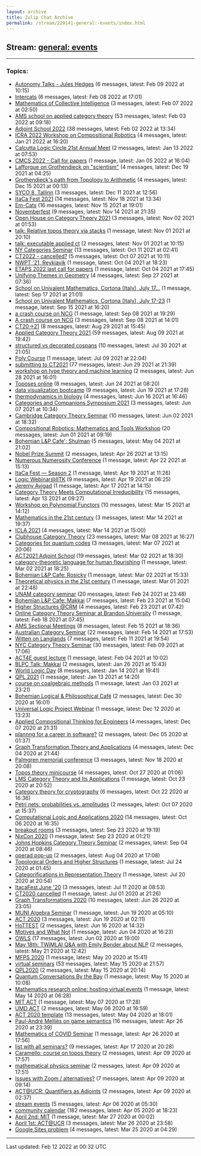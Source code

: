 ```yaml
---
layout: archive
title: Zulip Chat Archive
permalink: /stream/229141-general:-events/index.html
---
```


## Stream: [general: events](https://mattecapu.github.io/ct-zulip-archive/stream/229141-general:-events/index.html)
---

### Topics:

* [Autonomy Talks - Jules Hedges](topic/Autonomy.20Talks.20-.20Jules.20Hedges.html) (6 messages, latest: Feb 09 2022 at 10:15)
* [Intercats](topic/Intercats.html) (6 messages, latest: Feb 08 2022 at 17:01)
* [Mathematics of Collective Intelligence](topic/Mathematics.20of.20Collective.20Intelligence.html) (3 messages, latest: Feb 07 2022 at 02:50)
* [AMS school on applied category theory](topic/AMS.20school.20on.20applied.20category.20theory.html) (53 messages, latest: Feb 03 2022 at 09:18)
* [Adjoint School 2022](topic/Adjoint.20School.202022.html) (38 messages, latest: Feb 02 2022 at 13:34)
* [ICRA 2022 Workshop on Compositional Robotics](topic/ICRA.202022.20Workshop.20on.20Compositional.20Robotics.html) (4 messages, latest: Jan 21 2022 at 16:20)
* [Calcutta Logic Circle 21st Annual Meet](topic/Calcutta.20Logic.20Circle.2021st.20Annual.20Meet.html) (2 messages, latest: Jan 13 2022 at 07:53)
* [CMCS 2022 - Call for papers](topic/CMCS.202022.20-.20Call.20for.20papers.html) (1 message, latest: Jan 05 2022 at 16:04)
* [Lafforgue on Grothendieck on "scientism"](topic/Lafforgue.20on.20Grothendieck.20on.20.22scientism.22.html) (4 messages, latest: Dec 19 2021 at 04:25)
* [Grothendieck's path from Topology to Arithmetic](topic/Grothendieck's.20path.20from.20Topology.20to.20Arithmetic.html) (4 messages, latest: Dec 15 2021 at 00:13)
* [SYCO 8, Tallinn](topic/SYCO.208.2C.20Tallinn.html) (3 messages, latest: Dec 11 2021 at 12:56)
* [ItaCa Fest 2021](topic/ItaCa.20Fest.202021.html) (14 messages, latest: Nov 18 2021 at 13:34)
* [Em-Cats](topic/Em-Cats.html) (16 messages, latest: Nov 15 2021 at 19:01)
* [Novemberfest](topic/Novemberfest.html) (9 messages, latest: Nov 14 2021 at 21:35)
* [Open House on Category Theory 2021](topic/Open.20House.20on.20Category.20Theory.202021.html) (3 messages, latest: Nov 02 2021 at 01:53)
* [talk: Relative topos theory via stacks](topic/talk.3A.20Relative.20topos.20theory.20via.20stacks.html) (1 message, latest: Nov 01 2021 at 20:10)
* [talk: executable applied ct](topic/talk.3A.20executable.20applied.20ct.html) (2 messages, latest: Nov 01 2021 at 10:15)
* [NY Categories Seminar](topic/NY.20Categories.20Seminar.html) (13 messages, latest: Oct 11 2021 at 02:41)
* [CT2022 - cancelled?](topic/CT2022.20-.20cancelled.3F.html) (5 messages, latest: Oct 07 2021 at 10:11)
* [NWPT '21, Reykjavik](topic/NWPT.20'21.2C.20Reykjavik.html) (1 message, latest: Oct 04 2021 at 18:23)
* [ETAPS 2022 last call for papers](topic/ETAPS.202022.20last.20call.20for.20papers.html) (1 message, latest: Oct 04 2021 at 17:45)
* [Unifying Themes in Geometry](topic/Unifying.20Themes.20in.20Geometry.html) (4 messages, latest: Sep 27 2021 at 07:36)
* [School on Univalent Mathematics, Cortona (Italy), July 17...](topic/School.20on.20Univalent.20Mathematics.2C.20Cortona.20(Italy).2C.20July.2017.2E.2E.2E.html) (1 message, latest: Sep 17 2021 at 21:01)
* [School on Univalent Mathematics, Cortona (Italy), July 17-23](topic/School.20on.20Univalent.20Mathematics.2C.20Cortona.20(Italy).2C.20July.2017-23.html) (1 message, latest: Sep 15 2021 at 16:20)
* [a crash course on NCG](topic/a.20crash.20course.20on.20NCG.html) (1 message, latest: Sep 08 2021 at 19:29)
* [A crash course on NCG](topic/A.20crash.20course.20on.20NCG.html) (3 messages, latest: Sep 08 2021 at 14:01)
* [CT20->21](topic/CT20-.3E21.html) (8 messages, latest: Aug 29 2021 at 15:45)
* [Applied Category Theory 2021](topic/Applied.20Category.20Theory.202021.html) (59 messages, latest: Aug 09 2021 at 19:42)
* [structured vs decorated cospans](topic/structured.20vs.20decorated.20cospans.html) (10 messages, latest: Jul 30 2021 at 21:05)
* [Poly Course](topic/Poly.20Course.html) (1 message, latest: Jul 09 2021 at 22:04)
* [submitting to CT2021](topic/submitting.20to.20CT2021.html) (77 messages, latest: Jun 29 2021 at 21:39)
* [workshop on type theory and machine learning](topic/workshop.20on.20type.20theory.20and.20machine.20learning.html) (2 messages, latest: Jun 28 2021 at 16:01)
* [Toposes online](topic/Toposes.20online.html) (8 messages, latest: Jun 24 2021 at 08:20)
* [data visualization bootcamp](topic/data.20visualization.20bootcamp.html) (9 messages, latest: Jun 19 2021 at 17:28)
* [thermodynamics in biology](topic/thermodynamics.20in.20biology.html) (4 messages, latest: Jun 16 2021 at 16:46)
* [Categories and Companions Symposium 2021](topic/Categories.20and.20Companions.20Symposium.202021.html) (3 messages, latest: Jun 07 2021 at 10:34)
* [Cambridge Category Theory Seminar](topic/Cambridge.20Category.20Theory.20Seminar.html) (10 messages, latest: Jun 02 2021 at 18:32)
* [Compositional Robotics: Mathematics and Tools Workshop](topic/Compositional.20Robotics.3A.20Mathematics.20and.20Tools.20Workshop.html) (20 messages, latest: Jun 01 2021 at 09:19)
* [Bohemian L&P Cafe': Shulman](topic/Bohemian.20L.26P.20Cafe'.3A.20Shulman.html) (5 messages, latest: May 04 2021 at 21:02)
* [Nobel Prize Summit](topic/Nobel.20Prize.20Summit.html) (2 messages, latest: Apr 26 2021 at 13:15)
* [Numerous Numerosity Conference](topic/Numerous.20Numerosity.20Conference.html) (1 message, latest: Apr 22 2021 at 15:13)
* [ItaCa Fest — Season 2](topic/ItaCa.20Fest.20.E2.80.94.20Season.202.html) (1 message, latest: Apr 19 2021 at 11:26)
* [Logic Webinar@IITK](topic/Logic.20Webinar.40IITK.html) (9 messages, latest: Apr 19 2021 at 06:25)
* [Jeremy Avigad](topic/Jeremy.20Avigad.html) (1 message, latest: Apr 17 2021 at 14:15)
* [Category Theory Meets Computational Irreducibility](topic/Category.20Theory.20Meets.20Computational.20Irreducibility.html) (15 messages, latest: Apr 13 2021 at 09:27)
* [Workshop on Polynomial Functors](topic/Workshop.20on.20Polynomial.20Functors.html) (10 messages, latest: Mar 15 2021 at 14:12)
* [Mathematics in the 21st century](topic/Mathematics.20in.20the.2021st.20century.html) (3 messages, latest: Mar 14 2021 at 19:37)
* [ICLA 2021](topic/ICLA.202021.html) (4 messages, latest: Mar 14 2021 at 15:00)
* [Clubhouse Category Theory](topic/Clubhouse.20Category.20Theory.html) (23 messages, latest: Mar 08 2021 at 16:27)
* [Categories for quantum codes](topic/Categories.20for.20quantum.20codes.html) (3 messages, latest: Mar 07 2021 at 20:06)
* [ACT2021 Adjoint School](topic/ACT2021.20Adjoint.20School.html) (19 messages, latest: Mar 02 2021 at 18:30)
* [category-theoretic language for human flourishing](topic/category-theoretic.20language.20for.20human.20flourishing.html) (1 message, latest: Mar 02 2021 at 18:25)
* [Bohemian L&P Cafe: Rosicky](topic/Bohemian.20L.26P.20Cafe.3A.20Rosicky.html) (1 message, latest: Mar 02 2021 at 15:33)
* [Theoretical physics in the 21st century](topic/Theoretical.20physics.20in.20the.2021st.20century.html) (1 message, latest: Mar 01 2021 at 22:48)
* [UNAM category seminar](topic/UNAM.20category.20seminar.html) (20 messages, latest: Feb 24 2021 at 23:48)
* [Bohemian L&P Cafe: Makkai](topic/Bohemian.20L.26P.20Cafe.3A.20Makkai.html) (7 messages, latest: Feb 23 2021 at 15:04)
* [Higher Structures @CRM](topic/Higher.20Structures.20.40CRM.html) (4 messages, latest: Feb 23 2021 at 07:42)
* [Online Category Theory Seminar at Brandon University](topic/Online.20Category.20Theory.20Seminar.20at.20Brandon.20University.html) (1 message, latest: Feb 18 2021 at 07:45)
* [AMS Sectional Meetings](topic/AMS.20Sectional.20Meetings.html) (8 messages, latest: Feb 15 2021 at 18:36)
* [Australian Category Seminar](topic/Australian.20Category.20Seminar.html) (22 messages, latest: Feb 14 2021 at 17:53)
* [Witten on Langlands](topic/Witten.20on.20Langlands.html) (7 messages, latest: Feb 11 2021 at 19:54)
* [NYC Category Theory Seminar](topic/NYC.20Category.20Theory.20Seminar.html) (30 messages, latest: Feb 09 2021 at 17:06)
* [ACT4E guest lecture](topic/ACT4E.20guest.20lecture.html) (1 message, latest: Feb 04 2021 at 10:02)
* [BLPC Talk: Makkai](topic/BLPC.20Talk.3A.20Makkai.html) (2 messages, latest: Jan 26 2021 at 15:43)
* [World Logic Day](topic/World.20Logic.20Day.html) (8 messages, latest: Jan 14 2021 at 19:41)
* [QPL 2021](topic/QPL.202021.html) (1 message, latest: Jan 13 2021 at 14:20)
* [course on coalgebraic methods](topic/course.20on.20coalgebraic.20methods.html) (1 message, latest: Jan 03 2021 at 23:21)
* [Bohemian Logical & Philosophical Café](topic/Bohemian.20Logical.20.26.20Philosophical.20Caf.C3.A9.html) (2 messages, latest: Dec 30 2020 at 16:01)
* [Universal Logic Project Webinar](topic/Universal.20Logic.20Project.20Webinar.html) (1 message, latest: Dec 12 2020 at 13:23)
* [Applied Compositional Thinking for Engineers](topic/Applied.20Compositional.20Thinking.20for.20Engineers.html) (4 messages, latest: Dec 07 2020 at 21:31)
* [plannng for a career in software?](topic/plannng.20for.20a.20career.20in.20software.3F.html) (2 messages, latest: Dec 05 2020 at 01:37)
* [Graph Transformation Theory and Applications](topic/Graph.20Transformation.20Theory.20and.20Applications.html) (4 messages, latest: Dec 04 2020 at 21:44)
* [Palmgren memorial conference](topic/Palmgren.20memorial.20conference.html) (3 messages, latest: Nov 18 2020 at 20:08)
* [Topos theory minicourse](topic/Topos.20theory.20minicourse.html) (4 messages, latest: Oct 27 2020 at 01:06)
* [LMS Category Theory and Its Applications](topic/LMS.20Category.20Theory.20and.20Its.20Applications.html) (1 message, latest: Oct 23 2020 at 20:52)
* [Category theory for cryptography](topic/Category.20theory.20for.20cryptography.html) (6 messages, latest: Oct 22 2020 at 16:36)
* [Petri nets: probabilities vs. amplitudes](topic/Petri.20nets.3A.20probabilities.20vs.2E.20amplitudes.html) (2 messages, latest: Oct 07 2020 at 15:37)
* [Computational Logic and Applications 2020](topic/Computational.20Logic.20and.20Applications.202020.html) (14 messages, latest: Oct 06 2020 at 16:35)
* [breakout rooms](topic/breakout.20rooms.html) (3 messages, latest: Sep 23 2020 at 19:19)
* [NixCon 2020](topic/NixCon.202020.html) (1 message, latest: Sep 23 2020 at 01:21)
* [Johns Hopkins Category Theory Seminar](topic/Johns.20Hopkins.20Category.20Theory.20Seminar.html) (2 messages, latest: Sep 04 2020 at 08:46)
* [operad pop-up](topic/operad.20pop-up.html) (2 messages, latest: Aug 04 2020 at 17:08)
* [Topological Orders and Higher Structures](topic/Topological.20Orders.20and.20Higher.20Structures.html) (1 message, latest: Jul 24 2020 at 01:45)
* [Categorifications in Representation Theory](topic/Categorifications.20in.20Representation.20Theory.html) (1 message, latest: Jul 20 2020 at 20:54)
* [ItacaFest June '20](topic/ItacaFest.20June.20'20.html) (3 messages, latest: Jul 11 2020 at 08:53)
* [CT2020 cancelled](topic/CT2020.20cancelled.html) (1 message, latest: Jul 01 2020 at 21:26)
* [Graph Transformations 2020](topic/Graph.20Transformations.202020.html) (10 messages, latest: Jun 26 2020 at 23:05)
* [MUNI Algebra Seminar](topic/MUNI.20Algebra.20Seminar.html) (1 message, latest: Jun 19 2020 at 05:10)
* [ACT 2020](topic/ACT.202020.html) (3 messages, latest: Jun 19 2020 at 02:11)
* [HoTTEST](topic/HoTTEST.html) (2 messages, latest: Jun 16 2020 at 14:32)
* [Motives and What Not](topic/Motives.20and.20What.20Not.html) (1 message, latest: Jun 04 2020 at 16:23)
* [OWLS](topic/OWLS.html) (17 messages, latest: Jun 02 2020 at 19:00)
* [May 18th: TWiMLAI Q&A with Emily Bender about NLP](topic/May.2018th.3A.20TWiMLAI.20Q.26A.20with.20Emily.20Bender.20about.20NLP.html) (2 messages, latest: May 21 2020 at 12:42)
* [MFPS 2020](topic/MFPS.202020.html) (1 message, latest: May 20 2020 at 15:41)
* [virtual seminars](topic/virtual.20seminars.html) (53 messages, latest: May 15 2020 at 21:57)
* [QPL2020](topic/QPL2020.html) (2 messages, latest: May 15 2020 at 20:14)
* [Quantum Conversations By the Bay](topic/Quantum.20Conversations.20By.20the.20Bay.html) (1 message, latest: May 15 2020 at 10:08)
* [Mathematics research online: hosting virtual events](topic/Mathematics.20research.20online.3A.20hosting.20virtual.20events.html) (1 message, latest: May 14 2020 at 06:28)
* [MIT ACT](topic/MIT.20ACT.html) (1 message, latest: May 07 2020 at 17:28)
* [UMD ACT](topic/UMD.20ACT.html) (2 messages, latest: May 06 2020 at 16:59)
* [ACT 2020 template](topic/ACT.202020.20template.html) (13 messages, latest: May 04 2020 at 18:01)
* [Paul-André Melliès on game semantics](topic/Paul-Andr.C3.A9.20Melli.C3.A8s.20on.20game.20semantics.html) (16 messages, latest: Apr 26 2020 at 23:39)
* [Mathematics of COVID Seminar](topic/Mathematics.20of.20COVID.20Seminar.html) (1 message, latest: Apr 26 2020 at 17:56)
* [list with all seminars?](topic/list.20with.20all.20seminars.3F.html) (9 messages, latest: Apr 17 2020 at 20:28)
* [Caramello: course on topos theory](topic/Caramello.3A.20course.20on.20topos.20theory.html) (2 messages, latest: Apr 09 2020 at 17:57)
* [mathematical physics seminar](topic/mathematical.20physics.20seminar.html) (2 messages, latest: Apr 09 2020 at 17:51)
* [Issues with Zoom / alternatives?](topic/Issues.20with.20Zoom.20.2F.20alternatives.3F.html) (7 messages, latest: Apr 09 2020 at 09:14)
* [ACT@UCR: Quantifiers as Adjoints](topic/ACT.40UCR.3A.20Quantifiers.20as.20Adjoints.html) (2 messages, latest: Apr 09 2020 at 02:37)
* [stream events](topic/stream.20events.html) (5 messages, latest: Apr 06 2020 at 05:30)
* [community calendar](topic/community.20calendar.html) (182 messages, latest: Apr 05 2020 at 18:23)
* [April 2nd: MIT](topic/April.202nd.3A.20MIT.html) (1 message, latest: Mar 27 2020 at 00:02)
* [April 1st: ACT@UCR](topic/April.201st.3A.20ACT.40UCR.html) (3 messages, latest: Mar 26 2020 at 23:58)
* [Google Sites problem](topic/Google.20Sites.20problem.html) (4 messages, latest: Mar 25 2020 at 04:29)

<hr><p>Last updated: Feb 12 2022 at 00:32 UTC</p>